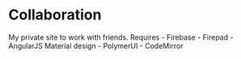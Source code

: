 Collaboration
=============

My private site to work with friends.
Requires
	- Firebase
	- Firepad
	- AngularJS Material design
	- PolymerUI
	- CodeMirror